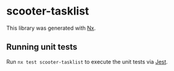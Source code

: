 # scooter-tasklist

This library was generated with [Nx](https://nx.dev).

## Running unit tests

Run `nx test scooter-tasklist` to execute the unit tests via
[Jest](https://jestjs.io).
